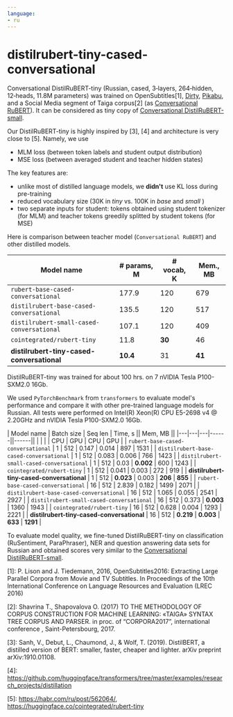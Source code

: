 ```yaml
---
language:
- ru
---
```

# distilrubert-tiny-cased-conversational
Conversational DistilRuBERT-tiny \(Russian, cased, 3‑layers, 264‑hidden, 12‑heads, 11.8M parameters\) was trained on OpenSubtitles\[1\], [Dirty](https://d3.ru/), [Pikabu](https://pikabu.ru/), and a Social Media segment of Taiga corpus\[2\] (as [Conversational RuBERT](https://huggingface.co/DeepPavlov/rubert-base-cased-conversational)). It can be considered as tiny copy of [Conversational DistilRuBERT-small](https://huggingface.co/DeepPavlov/distilrubert-tiny-cased-conversational).


Our DistilRuBERT-tiny is highly inspired by \[3\], \[4\] and architecture is very close to \[5\]. Namely, we use 
* MLM loss (between token labels and student output distribution)
* MSE loss (between averaged student and teacher hidden states)

The key features are:
* unlike most of distilled language models, we **didn't** use KL loss during pre-training
* reduced vocabulary size (30K in *tiny* vs. 100K in *base* and *small* )
* two separate inputs for student: tokens obtained using student tokenizer (for MLM) and teacher tokens greedily splitted by student tokens (for MSE)

Here is comparison between teacher model (`Conversational RuBERT`) and other distilled models.

| Model name  | \# params, M  | \# vocab, K  | Mem., MB |
|---|---|---|---|
| `rubert-base-cased-conversational` | 177.9 | 120 | 679 |
| `distilrubert-base-cased-conversational` | 135.5 | 120 | 517 |
| `distilrubert-small-cased-conversational` | 107.1 | 120 | 409 |
| `cointegrated/rubert-tiny` | 11.8 | **30** | 46 |
| **distilrubert-tiny-cased-conversational** | **10.4** | 31 |  **41** |


DistilRuBERT-tiny was trained for about 100 hrs. on 7 nVIDIA Tesla P100-SXM2.0 16Gb.

We used `PyTorchBenchmark` from `transformers` to evaluate model's performance and compare it with other pre-trained language models for Russian. All tests were performed on Intel(R) Xeon(R) CPU E5-2698 v4 @ 2.20GHz and nVIDIA Tesla P100-SXM2.0 16Gb.

| Model name  | Batch size  |  Seq len | Time, s  ||   Mem, MB  ||
|---|---|---|------||------||
|   |   |   |  CPU |  GPU |  CPU |  GPU |
| `rubert-base-cased-conversational` | 1  | 512 |  0.147 |  0.014 | 897  | 1531  |
| `distilrubert-base-cased-conversational` | 1  | 512  | 0.083  |  0.006 | 766  |  1423 |
| `distilrubert-small-cased-conversational` | 1 |  512 | 0.03  | **0.002**  |  600 |  1243 |
| `cointegrated/rubert-tiny` | 1  |  512 |  0.041 | 0.003  |  272 |  919 |
| **distilrubert-tiny-cased-conversational** | 1  | 512  | **0.023**  |  0.003 | **206**  | **855** | 
| `rubert-base-cased-conversational` | 16  | 512  | 2.839  | 0.182  | 1499  |  2071 |
| `distilrubert-base-cased-conversational` |  16 |  512 | 1.065  | 0.055  |  2541 |  2927 |
| `distilrubert-small-cased-conversational` |  16 |  512 | 0.373  |  **0.003** | 1360  |  1943 |
| `cointegrated/rubert-tiny` |  16 |  512 |  0.628 | 0.004  |  1293 |  2221 |
| **distilrubert-tiny-cased-conversational** | 16 | 512  |  **0.219** | **0.003**  | **633**  | **1291** |


To evaluate model quality, we fine-tuned DistilRuBERT-tiny on classification (RuSentiment, ParaPhraser), NER and question answering data sets for Russian and obtained scores very similar to the [Conversational DistilRuBERT-small](https://huggingface.co/DeepPavlov/distilrubert-tiny-cased-conversational). 

\[1\]: P. Lison and J. Tiedemann, 2016, OpenSubtitles2016: Extracting Large Parallel Corpora from Movie and TV Subtitles. In Proceedings of the 10th International Conference on Language Resources and Evaluation \(LREC 2016\)

\[2\]: Shavrina T., Shapovalova O. \(2017\) TO THE METHODOLOGY OF CORPUS CONSTRUCTION FOR MACHINE LEARNING: «TAIGA» SYNTAX TREE CORPUS AND PARSER. in proc. of “CORPORA2017”, international conference , Saint-Petersbourg, 2017.

\[3\]: Sanh, V., Debut, L., Chaumond, J., & Wolf, T. \(2019\). DistilBERT, a distilled version of BERT: smaller, faster, cheaper and lighter. arXiv preprint arXiv:1910.01108.

\[4\]: <https://github.com/huggingface/transformers/tree/master/examples/research_projects/distillation>

\[5\]: <https://habr.com/ru/post/562064/>, <https://huggingface.co/cointegrated/rubert-tiny>
